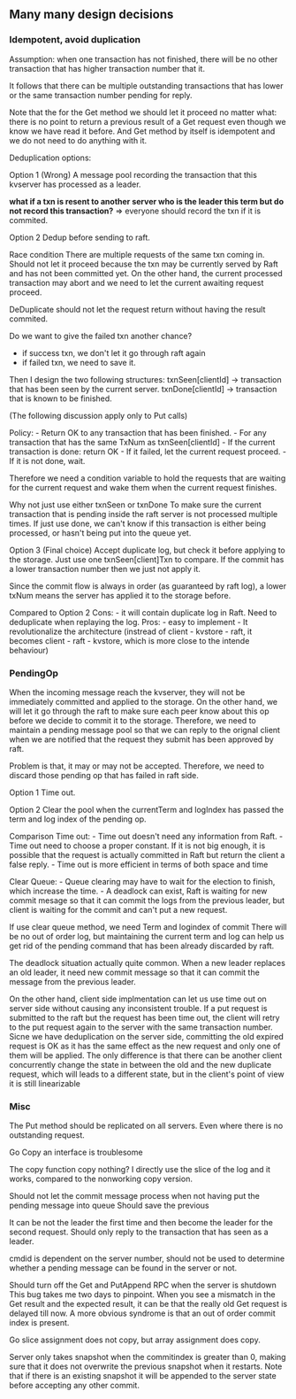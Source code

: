 ## Many many design decisions
### Idempotent, avoid duplication
Assumption: when one transaction has not finished, there will be no other transaction that has higher transaction number that it.

It follows that there can be multiple outstanding transactions that has lower or the same transaction number pending for reply.

Note that the for the Get method we should let it proceed no matter what: there is no point to return a previous result of a Get request even though we know we have read it before. And Get method by itself is idempotent and we do not need to do anything with it.

Deduplication options:

 Option 1 (Wrong)
 A message pool recording the transaction that this kvserver has processed as a leader.

**what if a txn is resent to another server who is the leader this term but do not record this transaction?**
=>  everyone should record the txn if it is commited.

Option 2
Dedup before sending to raft.

Race condition
There are multiple requests of the same txn coming in.
Should not let it proceed because the txn may be currently served by Raft and has not been committed yet. On the other hand, the current processed transaction may abort and we need to let the current awaiting request proceed.

DeDuplicate  should not let the request return without having the result commited. 

Do we want to give the failed txn another chance?
- if success txn, we don't let it go through raft again
- if failed txn, we need to save it.

Then I design the two following structures:
txnSeen[clientId] -> transaction that has been seen by the current server.
txnDone[clientId] -> transaction that is known to be finished.

(The following discussion apply only to Put calls)

Policy:
    - Return OK  to any transaction that has been finished.
    - For any transaction that has the same TxNum as txnSeen[clientId]
        - If the current transaction is done: return OK
        - If it failed, let the current request proceed.
        - If it is not done, wait.

Therefore we need a condition variable to hold the requests that are waiting for the current request and wake them when the current request finishes.


Why not just use either txnSeen or txnDone
To make sure the current transaction that is pending inside the raft server is not processed multiple times. If just use done, we can't know if this transaction is either being processed, or hasn't being put into the queue yet.


Option 3 (Final choice)
Accept duplicate log, but check it before applying to the storage.
Just use one txnSeen[client]Txn to compare.
If the commit has a lower transaction number then we just not apply it.

Since the commit flow is always in order (as guaranteed by raft log), a lower txNum means the server has applied it to the storage before.

Compared to Option 2
Cons:
    - it will contain duplicate log in Raft. Need to deduplicate when replaying the log.
Pros:
    - easy to implement
    - It revolutionalize the architecture (instread of client - kvstore - raft, it becomes client - raft - kvstore, which is more close to the intende behaviour)

### PendingOp
When the incoming message reach the kvserver, they will not be immediately committed and applied to the storage. On the other hand, we will let it go through the raft to make sure each peer know about this op before we decide to commit it to the storage. Therefore, we need to maintain a pending message pool so that we can reply to the orignal client when we are notified that the request they submit has been approved by raft. 

Problem is that, it may or may not be accepted. Therefore, we need to discard those pending op that has failed in raft side.

Option 1
Time out.

Option 2
Clear the pool when the currentTerm and logIndex has passed the term and log index of the pending op.


Comparison
Time out:
    - Time out doesn't need any information from Raft.
    - Time out need to choose a proper constant. If it is not big enough, it is possible that the request is actually committed in Raft but return the client a false reply.
    - Time out is more efficient in terms of both space and time

Clear Queue:
    - Queue clearing may have to wait for the election to finish, which increase the time.
    - A deadlock can exist, Raft is waiting for new commit mesage so that it can commit the logs from the previous leader, but client is waiting for the commit and can't put a new request.

If use clear queue method, we need
Term and logindex of commit
There will be no out of order log, but maintaining the current term and log can help us get rid of the pending command that has been already discarded by raft.


The deadlock situation actually quite common. When a new leader replaces an old leader, it need new commit message so that it can commit the message from the previous leader. 

On the other hand, client side implmentation can let us use time out on server side without causing any inconsistent trouble. If a put request is submitted to the raft but the request has been time out, the client will retry to the put request again to the server with the same transaction number. Sicne we have deduplication on the server side,  committing the old expired request is OK as it has the same effect as the new request and only one of them will be applied. The only difference is that there can be another client concurrently change the state in between the old and the new duplicate request, which will leads to a different state, but in the client's point of view it is still linearizable

### Misc
The Put method should be replicated on all servers. Even where there is no outstanding request.

Go Copy an interface is troublesome

The copy function copy nothing? I directly use the slice of the log and it works, compared to the nonworking copy version.

Should not let the commit message process when not having put the pending message into queue
Should save the previous 

It can be not the leader the first time and then become the leader for the second request.
Should only reply to the transaction that has seen as a leader.

cmdid is dependent on the server number, should not be used to determine whether a pending message can be found in the server or not.

Should turn off the Get and PutAppend RPC when the server is shutdown
This bug takes me two days to pinpoint. When you see a mismatch in the Get result and the expected result, it can be that the really old Get request is delayed till now. A more obvious syndrome is that an out of order commit index is present.

Go slice assignment does not copy, but array assignment does copy.

Server only takes snapshot when the commitindex is greater than 0, making sure that it does not overwrite the previous snapshot when it restarts. Note that if there is an existing snapshot it will be appended to the server state before accepting any other commit.

